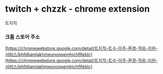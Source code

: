 # twitch + chzzk - chrome extension
 트지직

### 크롬 스토어 주소
 [https://chromewebstore.google.com/detail/트지직-트수-이주-환경-적응-지원-서비스/bhfdliamlakhmeononpemhichflfeblc](https://chromewebstore.google.com/detail/트지직-트수-이주-환경-적응-지원-서비스/bhfdliamlakhmeononpemhichflfeblc)